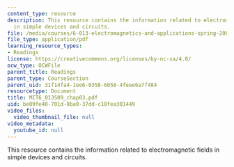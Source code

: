 ```yaml
---
content_type: resource
description: This resource contains the information related to electromagnetic fields
  in simple devices and circuits.
file: /media/courses/6-013-electromagnetics-and-applications-spring-2009/be09fe40701d8ba037ddc18fea301449_MIT6_013S09_chap03.pdf
file_type: application/pdf
learning_resource_types:
- Readings
license: https://creativecommons.org/licenses/by-nc-sa/4.0/
ocw_type: OCWFile
parent_title: Readings
parent_type: CourseSection
parent_uid: 31f14fa4-1ee6-0358-6058-4feee6a7f484
resourcetype: Document
title: MIT6_013S09_chap03.pdf
uid: be09fe40-701d-8ba0-37dd-c18fea301449
video_files:
  video_thumbnail_file: null
video_metadata:
  youtube_id: null
---
```

This resource contains the information related to electromagnetic fields in simple devices and circuits.